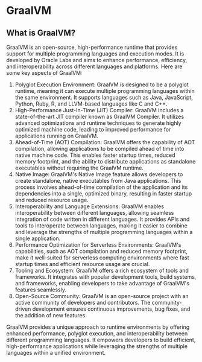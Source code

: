 # GraalVM #
## What is GraalVM? ##
GraalVM is an open-source, high-performance runtime that provides support for multiple programming languages and execution modes. It is developed by Oracle Labs and aims to enhance performance, efficiency, and interoperability across different languages and platforms. Here are some key aspects of GraalVM:

1. Polyglot Execution Environment: GraalVM is designed to be a polyglot runtime, meaning it can execute multiple programming languages within the same environment. It supports languages such as Java, JavaScript, Python, Ruby, R, and LLVM-based languages like C and C++.
2. High-Performance Just-In-Time (JIT) Compiler: GraalVM includes a state-of-the-art JIT compiler known as GraalVM Compiler. It utilizes advanced optimizations and runtime techniques to generate highly optimized machine code, leading to improved performance for applications running on GraalVM.
3. Ahead-of-Time (AOT) Compilation: GraalVM offers the capability of AOT compilation, allowing applications to be compiled ahead of time into native machine code. This enables faster startup times, reduced memory footprint, and the ability to distribute applications as standalone executables without requiring the GraalVM runtime.
4. Native Image: GraalVM's Native Image feature allows developers to create standalone, native executables from Java applications. This process involves ahead-of-time compilation of the application and its dependencies into a single, optimized binary, resulting in faster startup and reduced resource usage.
5. Interoperability and Language Extensions: GraalVM enables interoperability between different languages, allowing seamless integration of code written in different languages. It provides APIs and tools to interoperate between languages, making it easier to combine and leverage the strengths of multiple programming languages within a single application.
6. Performance Optimization for Serverless Environments: GraalVM's capabilities, such as AOT compilation and reduced memory footprint, make it well-suited for serverless computing environments where fast startup times and efficient resource usage are crucial.
7. Tooling and Ecosystem: GraalVM offers a rich ecosystem of tools and frameworks. It integrates with popular development tools, build systems, and frameworks, enabling developers to take advantage of GraalVM's features seamlessly.
8. Open-Source Community: GraalVM is an open-source project with an active community of developers and contributors. The community-driven development ensures continuous improvements, bug fixes, and the addition of new features.

GraalVM provides a unique approach to runtime environments by offering enhanced performance, polyglot execution, and interoperability between different programming languages. It empowers developers to build efficient, high-performance applications while leveraging the strengths of multiple languages within a unified environment.